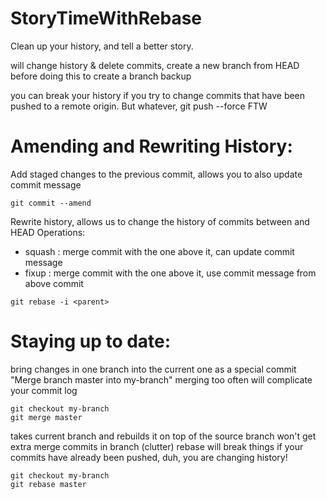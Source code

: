 # StoryTimeWithRebase
Clean up your history, and tell a better story.


will change history & delete commits, create a new branch from HEAD before doing this to create a branch backup

you can break your history if you try to change commits that have been pushed to a remote origin. But whatever, git 
push --force FTW 

# Amending and Rewriting History:

Add staged changes to the previous commit, allows you to also update commit message
```
git commit --amend
```

Rewrite history, allows us to change the history of commits between <parent> and HEAD
Operations:
- squash : merge commit with the one above it, can update commit message
- fixup  : merge commit with the one above it, use commit message from above commit
```
git rebase -i <parent>
```

# Staying up to date:

bring changes in one branch into the current one as a special commit "Merge branch master into my-branch"
merging too often will complicate your commit log
```
git checkout my-branch
git merge master
```

takes current branch and rebuilds it on top of the source branch
won't get extra merge commits in branch (clutter)
rebase will break things if your commits have already been pushed, duh, you are changing history!
```
git checkout my-branch
git rebase master
```
